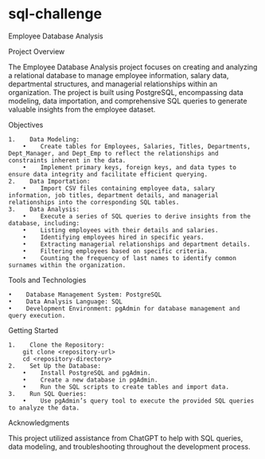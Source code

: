 # sql-challenge
 Employee Database Analysis

Project Overview

The Employee Database Analysis project focuses on creating and analyzing a relational database to manage employee information, salary data, departmental structures, and managerial relationships within an organization. The project is built using PostgreSQL, encompassing data modeling, data importation, and comprehensive SQL queries to generate valuable insights from the employee dataset.

Objectives

    1.    Data Modeling:
        •    Create tables for Employees, Salaries, Titles, Departments, Dept_Manager, and Dept_Emp to reflect the relationships and constraints inherent in the data.
        •    Implement primary keys, foreign keys, and data types to ensure data integrity and facilitate efficient querying.
    2.    Data Importation:
        •    Import CSV files containing employee data, salary information, job titles, department details, and managerial relationships into the corresponding SQL tables.
    3.    Data Analysis:
        •    Execute a series of SQL queries to derive insights from the database, including:
        •    Listing employees with their details and salaries.
        •    Identifying employees hired in specific years.
        •    Extracting managerial relationships and department details.
        •    Filtering employees based on specific criteria.
        •    Counting the frequency of last names to identify common surnames within the organization.

Tools and Technologies

    •    Database Management System: PostgreSQL
    •    Data Analysis Language: SQL
    •    Development Environment: pgAdmin for database management and query execution.

Getting Started

    1.    Clone the Repository:
        git clone <repository-url>
        cd <repository-directory>
    2.    Set Up the Database:
        •    Install PostgreSQL and pgAdmin.
        •    Create a new database in pgAdmin.
        •    Run the SQL scripts to create tables and import data.
    3.    Run SQL Queries:
        •    Use pgAdmin’s query tool to execute the provided SQL queries to analyze the data.

Acknowledgments

This project utilized assistance from ChatGPT to help with SQL queries, data modeling, and troubleshooting throughout the development process.
